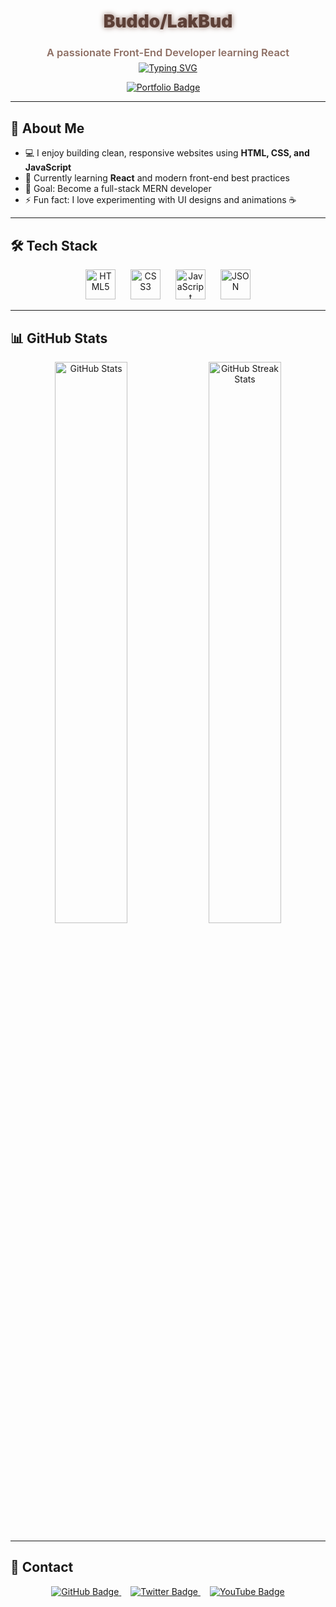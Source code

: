 <h1 align="center" style="color:#5D4037; font-weight: 900; text-shadow: 0 0 8px #8D6E63;">Buddo/LakBud</h1>
<h3 align="center" style="color:#8D6E63; font-weight: 600;">A passionate Front-End Developer learning React</h3>

<!-- Fancier Animated intro with gradient glow -->
<p align="center" style="margin-top: -10px;">
  <a href="https://git.io/typing-svg" aria-label="Typing animation">
    <img src="https://readme-typing-svg.herokuapp.com?size=28&color=8D6E63&center=true&vCenter=true&width=600&lines=Front-End+Developer;Building+Awesome+Web+Apps;Learning+React+and+JavaScript" alt="Typing SVG" />
  </a>
</p>

<p align="center" style="margin-top: 10px;">
  <a href="https://buddo.vercel.app" target="_blank" rel="noopener noreferrer" aria-label="Portfolio" style="margin-right: 15px;">
    <img src="https://img.shields.io/badge/-Portfolio-8D6E63?style=for-the-badge&logo=web&logoColor=white" alt="Portfolio Badge"/>
  </a>
</p>

---

## 🚀 About Me

- 💻 I enjoy building clean, responsive websites using **HTML, CSS, and JavaScript**  
- 🌱 Currently learning **React** and modern front-end best practices  
- 🎯 Goal: Become a full-stack MERN developer  
- ⚡ Fun fact: I love experimenting with UI designs and animations ☕️  

---

## 🛠 Tech Stack

<p align="center" style="margin-top: 0;">
  <img src="https://cdn.jsdelivr.net/gh/devicons/devicon/icons/html5/html5-original.svg" alt="HTML5" width="48" height="48" style="margin: 0 10px;" />
  <img src="https://cdn.jsdelivr.net/gh/devicons/devicon/icons/css3/css3-original.svg" alt="CSS3" width="48" height="48" style="margin: 0 10px;" />
  <img src="https://cdn.jsdelivr.net/gh/devicons/devicon/icons/javascript/javascript-original.svg" alt="JavaScript" width="48" height="48" style="margin: 0 10px;" />
  <img src="https://cdn.jsdelivr.net/gh/devicons/devicon/icons/json/json-original.svg" alt="JSON" width="48" height="48" style="margin: 0 10px;" />
</p>

---

## 📊 GitHub Stats

<p align="center" style="margin-top: 0;">
  <img src="https://github-readme-stats.vercel.app/api?username=LakBud&show_icons=true&title_color=5D4037&icon_color=8D6E63&text_color=5D4037&bg_color=F7F3F0" alt="GitHub Stats" width="48%" />
  <img src="https://github-readme-streak-stats.herokuapp.com/?user=LakBud&theme=default" alt="GitHub Streak Stats" width="48%" />
</p>

---

## 🌟 Contact

<p align="center" style="margin-top: 0;">
  <a href="https://github.com/LakBud" target="_blank" rel="noopener noreferrer" aria-label="GitHub" style="margin-right: 15px;">
    <img src="https://img.shields.io/badge/-GitHub-5D4037?style=for-the-badge&logo=github&logoColor=white" alt="GitHub Badge" />
  </a>
  <a href="https://twitter.com/BuddoYap" target="_blank" rel="noopener noreferrer" aria-label="Twitter" style="margin-right: 15px;">
    <img src="https://img.shields.io/badge/-Twitter-8D6E63?style=for-the-badge&logo=twitter&logoColor=white" alt="Twitter Badge" />
  </a>
  <a href="https://www.youtube.com/c/Budosso" target="_blank" rel="noopener noreferrer" aria-label="YouTube">
    <img src="https://img.shields.io/badge/-YouTube-BB0000?style=for-the-badge&logo=youtube&logoColor=white" alt="YouTube Badge" />
  </a>
</p>


